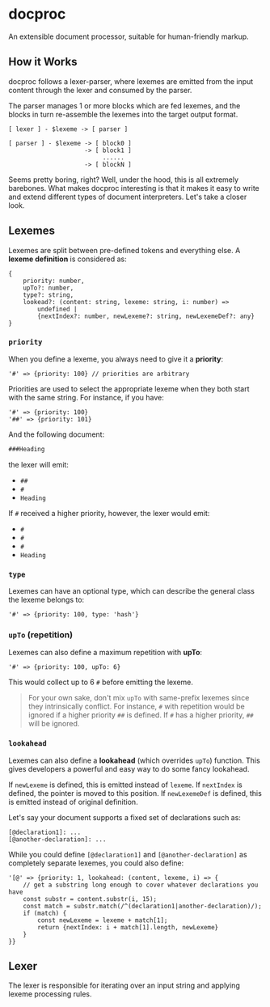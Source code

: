 # docproc

An extensible document processor, suitable for human-friendly markup.

## How it Works

docproc follows a lexer-parser, where lexemes are emitted from the input content through the lexer and consumed by the parser.

The parser manages 1 or more blocks which are fed lexemes, and the blocks in turn re-assemble the lexemes into the target output format.

```
[ lexer ] - $lexeme -> [ parser ]

[ parser ] - $lexeme -> [ block0 ]
                     -> [ block1 ]
					      ......
					 -> [ blockN ]
```

Seems pretty boring, right? Well, under the hood, this is all extremely barebones. What makes docproc interesting is that it makes it easy to write and extend different types of document interpreters. Let's take a closer look.

## Lexemes

Lexemes are split between pre-defined tokens and everything else. A **lexeme definition** is considered as:

```
{
	priority: number,
	upTo?: number,
	type?: string,
	lookead?: (content: string, lexeme: string, i: number) =>
		undefined |
		{nextIndex?: number, newLexeme?: string, newLexemeDef?: any}
}
```

### `priority`

When you define a lexeme, you always need to give it a **priority**:

```
'#' => {priority: 100} // priorities are arbitrary
```

Priorities are used to select the appropriate lexeme when they both start with the same string. For instance, if you have:

```
'#' => {priority: 100}
'##' => {priority: 101}
```

And the following document:

```markdown
###Heading
```

the lexer will emit:

- `##`
- `#`
- `Heading`

If `#` received a higher priority, however, the lexer would emit:

- `#`
- `#`
- `#`
- `Heading`

### `type`

Lexemes can have an optional type, which can describe the general class the lexeme belongs to:

```
'#' => {priority: 100, type: 'hash'}
```

### `upTo` (repetition)

Lexemes can also define a maximum repetition with **upTo**:

```
'#' => {priority: 100, upTo: 6}
```

This would collect up to 6 `#` before emitting the lexeme.

> For your own sake, don't mix `upTo` with same-prefix lexemes since they intrinsically conflict. For instance, `#` with repetition would be ignored if a higher priority `##` is defined. If `#` has a higher priority, `##` will be ignored.

### `lookahead`

Lexemes can also define a **lookahead** (which overrides `upTo`) function. This gives developers a powerful and easy way to do some fancy lookahead.

If `newLexeme` is defined, this is emitted instead of `lexeme`. If `nextIndex` is defined, the pointer is moved to this position. If `newLexemeDef` is defined, this is emitted instead of original definition.

Let's say your document supports a fixed set of declarations such as:

```
[@declaration1]: ...
[@another-declaration]: ...
```

While you could define `[@declaration1]` and `[@another-declaration]` as completely separate lexemes, you could also define:

```
'[@' => {priority: 1, lookahead: (content, lexeme, i) => {
	// get a substring long enough to cover whatever declarations you have
	const substr = content.substr(i, 15);
	const match = substr.match(/^(declaration1|another-declaration)/);
	if (match) {
		const newLexeme = lexeme + match[1];
		return {nextIndex: i + match[1].length, newLexeme}
	}
}}
```

## Lexer

The lexer is responsible for iterating over an input string and applying lexeme processing rules.
